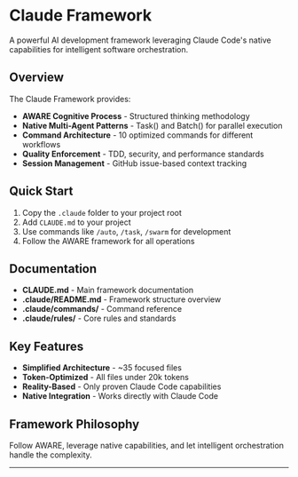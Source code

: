# Claude Framework

A powerful AI development framework leveraging Claude Code's native capabilities for intelligent software orchestration.

## Overview

The Claude Framework provides:
- **AWARE Cognitive Process** - Structured thinking methodology
- **Native Multi-Agent Patterns** - Task() and Batch() for parallel execution
- **Command Architecture** - 10 optimized commands for different workflows
- **Quality Enforcement** - TDD, security, and performance standards
- **Session Management** - GitHub issue-based context tracking

## Quick Start

1. Copy the `.claude` folder to your project root
2. Add `CLAUDE.md` to your project
3. Use commands like `/auto`, `/task`, `/swarm` for development
4. Follow the AWARE framework for all operations

## Documentation

- **CLAUDE.md** - Main framework documentation
- **.claude/README.md** - Framework structure overview
- **.claude/commands/** - Command reference
- **.claude/rules/** - Core rules and standards

## Key Features

- **Simplified Architecture** - ~35 focused files
- **Token-Optimized** - All files under 20k tokens
- **Reality-Based** - Only proven Claude Code capabilities
- **Native Integration** - Works directly with Claude Code

## Framework Philosophy

Follow AWARE, leverage native capabilities, and let intelligent orchestration handle the complexity.

---